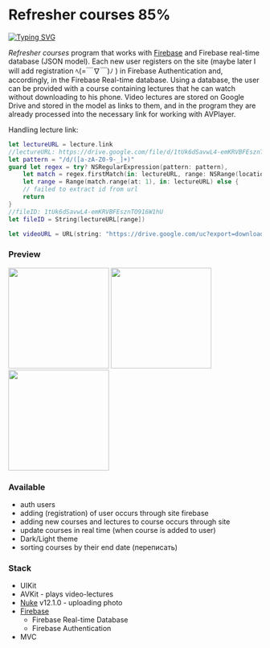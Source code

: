 # Refresher courses 85%

[![Typing SVG](https://readme-typing-svg.demolab.com?font=Alata&pause=1000&color=F7F7F7&background=80FFC400&width=435&lines=Insanity+is+doing+the+same+thing;over+and+over+again;expecting+different+results.;Albert+Einstein)](https://git.io/typing-svg)

*Refresher courses* program that works with [Firebase](https://firebase.google.com/) and Firebase real-time database (JSON model). Each new user registers on the site (maybe later I will add registration ﾍ(=￣∇￣)ﾉ ) in Firebase Authentication and, accordingly, in the Firebase Real-time database. Using a database, the user can be provided with a course containing lectures that he can watch without downloading to his phone. Video lectures are stored on Google Drive and stored in the model as links to them, and in the program they are already processed into the necessary link for working with AVPlayer.

Handling lecture link:
```Swift
let lectureURL = lecture.link
//lectureURL: https://drive.google.com/file/d/1tUk6dSavwL4-emKRVBFEsznTO916W1hU/view?usp=share_link
let pattern = "/d/([a-zA-Z0-9-_]+)"
guard let regex = try? NSRegularExpression(pattern: pattern),
    let match = regex.firstMatch(in: lectureURL, range: NSRange(location: 0, length: lectureURL.utf16.count)),
    let range = Range(match.range(at: 1), in: lectureURL) else {
    // failed to extract id from url
    return
}
//fileID: 1tUk6dSavwL4-emKRVBFEsznTO916W1hU
let fileID = String(lectureURL[range])

let videoURL = URL(string: "https://drive.google.com/uc?export=download&id=\(fileID)")
```

### Preview
<p>
  <img src="https://user-images.githubusercontent.com/91137341/233851587-45e4bbbd-cef1-4015-8723-8197b9d3c59d.jpg" width="200">
  <img src="https://user-images.githubusercontent.com/91137341/233852059-297c25d4-a033-497d-81ef-d82f23200cfe.jpg" width="200">
  <img src="https://user-images.githubusercontent.com/91137341/233852246-344714e9-aaff-4cce-9c5b-6b11207efb2e.jpg" width="200">
</p>

### Available

+ auth users
+ adding (registration) of user occurs through site firebase
+ adding new courses and lectures to course occurs through site
+ update courses in real time (when course is added to user)
+ Dark/Light theme
+ sorting courses by their end date (переписать)

### Stack

+ UIKit
+ AVKit - plays video-lectures
+ [Nuke](https://github.com/kean/Nuke) v12.1.0 - uploading photo
+ [Firebase](https://firebase.google.com/)
  + Firebase Real-time Database
  + Firebase Authentication 
+ MVC
